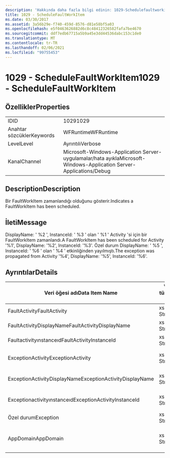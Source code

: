 ```yaml
---
description: 'Hakkında daha fazla bilgi edinin: 1029-Schedulefaultworkıtem'
title: 1029 - ScheduleFaultWorkItem
ms.date: 03/30/2017
ms.assetid: 3a56b29e-f740-459d-8576-d81e58bf5a03
ms.openlocfilehash: e5f0463626882d6c8c48412326582fafa7be4670
ms.sourcegitcommit: ddf7edb67715a5b9a45e3dd44536dabc153c1de0
ms.translationtype: MT
ms.contentlocale: tr-TR
ms.lasthandoff: 02/06/2021
ms.locfileid: "99755453"
---
```

# <a name="1029---schedulefaultworkitem"></a><span data-ttu-id="0fbac-103">1029 - ScheduleFaultWorkItem</span><span class="sxs-lookup"><span data-stu-id="0fbac-103">1029 - ScheduleFaultWorkItem</span></span>

## <a name="properties"></a><span data-ttu-id="0fbac-104">Özellikler</span><span class="sxs-lookup"><span data-stu-id="0fbac-104">Properties</span></span>  
  
|||  
|-|-|  
|<span data-ttu-id="0fbac-105">ID</span><span class="sxs-lookup"><span data-stu-id="0fbac-105">ID</span></span>|<span data-ttu-id="0fbac-106">1029</span><span class="sxs-lookup"><span data-stu-id="0fbac-106">1029</span></span>|  
|<span data-ttu-id="0fbac-107">Anahtar sözcükler</span><span class="sxs-lookup"><span data-stu-id="0fbac-107">Keywords</span></span>|<span data-ttu-id="0fbac-108">WFRuntime</span><span class="sxs-lookup"><span data-stu-id="0fbac-108">WFRuntime</span></span>|  
|<span data-ttu-id="0fbac-109">Level</span><span class="sxs-lookup"><span data-stu-id="0fbac-109">Level</span></span>|<span data-ttu-id="0fbac-110">Ayrıntılı</span><span class="sxs-lookup"><span data-stu-id="0fbac-110">Verbose</span></span>|  
|<span data-ttu-id="0fbac-111">Kanal</span><span class="sxs-lookup"><span data-stu-id="0fbac-111">Channel</span></span>|<span data-ttu-id="0fbac-112">Microsoft-Windows-Application Server-uygulamalar/hata ayıkla</span><span class="sxs-lookup"><span data-stu-id="0fbac-112">Microsoft-Windows-Application Server-Applications/Debug</span></span>|  
  
## <a name="description"></a><span data-ttu-id="0fbac-113">Description</span><span class="sxs-lookup"><span data-stu-id="0fbac-113">Description</span></span>  

 <span data-ttu-id="0fbac-114">Bir FaultWorkItem zamanlandığı olduğunu gösterir.</span><span class="sxs-lookup"><span data-stu-id="0fbac-114">Indicates a FaultWorkItem has been scheduled.</span></span>  
  
## <a name="message"></a><span data-ttu-id="0fbac-115">İleti</span><span class="sxs-lookup"><span data-stu-id="0fbac-115">Message</span></span>  

 <span data-ttu-id="0fbac-116">DisplayName: ' %2 ', InstanceId: ' %3 ' olan ' %1 ' Activity 'si için bir FaultWorkItem zamanlandı.</span><span class="sxs-lookup"><span data-stu-id="0fbac-116">A FaultWorkItem has been scheduled for Activity '%1', DisplayName: '%2', InstanceId: '%3'.</span></span>  <span data-ttu-id="0fbac-117">Özel durum DisplayName: ' %5 ', InstanceId: ' %6 ' olan ' %4 ' etkinliğinden yayılmıştı.</span><span class="sxs-lookup"><span data-stu-id="0fbac-117">The exception was propagated from Activity '%4', DisplayName: '%5', InstanceId: '%6'.</span></span>  
  
## <a name="details"></a><span data-ttu-id="0fbac-118">Ayrıntılar</span><span class="sxs-lookup"><span data-stu-id="0fbac-118">Details</span></span>  
  
|<span data-ttu-id="0fbac-119">Veri öğesi adı</span><span class="sxs-lookup"><span data-stu-id="0fbac-119">Data Item Name</span></span>|<span data-ttu-id="0fbac-120">Veri öğesi türü</span><span class="sxs-lookup"><span data-stu-id="0fbac-120">Data Item Type</span></span>|<span data-ttu-id="0fbac-121">Description</span><span class="sxs-lookup"><span data-stu-id="0fbac-121">Description</span></span>|  
|--------------------|--------------------|-----------------|  
|<span data-ttu-id="0fbac-122">FaultActivity</span><span class="sxs-lookup"><span data-stu-id="0fbac-122">FaultActivity</span></span>|<span data-ttu-id="0fbac-123">xs: String</span><span class="sxs-lookup"><span data-stu-id="0fbac-123">xs:string</span></span>|<span data-ttu-id="0fbac-124">Hata etkinliğinin tür adı.</span><span class="sxs-lookup"><span data-stu-id="0fbac-124">The type name of the fault activity.</span></span>|  
|<span data-ttu-id="0fbac-125">FaultActivityDisplayName</span><span class="sxs-lookup"><span data-stu-id="0fbac-125">FaultActivityDisplayName</span></span>|<span data-ttu-id="0fbac-126">xs: String</span><span class="sxs-lookup"><span data-stu-id="0fbac-126">xs:string</span></span>|<span data-ttu-id="0fbac-127">Hata etkinliğinin görünen adı.</span><span class="sxs-lookup"><span data-stu-id="0fbac-127">The display name of the fault activity.</span></span>|  
|<span data-ttu-id="0fbac-128">Faultactivityınstanceıd</span><span class="sxs-lookup"><span data-stu-id="0fbac-128">FaultActivityInstanceId</span></span>|<span data-ttu-id="0fbac-129">xs: String</span><span class="sxs-lookup"><span data-stu-id="0fbac-129">xs:string</span></span>|<span data-ttu-id="0fbac-130">Hata etkinliğinin örnek kimliği.</span><span class="sxs-lookup"><span data-stu-id="0fbac-130">The instance id of the fault activity.</span></span>|  
|<span data-ttu-id="0fbac-131">ExceptionActivity</span><span class="sxs-lookup"><span data-stu-id="0fbac-131">ExceptionActivity</span></span>|<span data-ttu-id="0fbac-132">xs: String</span><span class="sxs-lookup"><span data-stu-id="0fbac-132">xs:string</span></span>|<span data-ttu-id="0fbac-133">Özel durumu oluşturan etkinliğin tür adı.</span><span class="sxs-lookup"><span data-stu-id="0fbac-133">The type name of the activity that threw the exception.</span></span>|  
|<span data-ttu-id="0fbac-134">ExceptionActivityDisplayName</span><span class="sxs-lookup"><span data-stu-id="0fbac-134">ExceptionActivityDisplayName</span></span>|<span data-ttu-id="0fbac-135">xs: String</span><span class="sxs-lookup"><span data-stu-id="0fbac-135">xs:string</span></span>|<span data-ttu-id="0fbac-136">Özel durumu oluşturan etkinliğin görünen adı.</span><span class="sxs-lookup"><span data-stu-id="0fbac-136">The display name of the activity that threw the exception.</span></span>|  
|<span data-ttu-id="0fbac-137">Exceptionactivityınstanceıd</span><span class="sxs-lookup"><span data-stu-id="0fbac-137">ExceptionActivityInstanceId</span></span>|<span data-ttu-id="0fbac-138">xs: String</span><span class="sxs-lookup"><span data-stu-id="0fbac-138">xs:string</span></span>|<span data-ttu-id="0fbac-139">Özel durumu oluşturan etkinliğin örnek kimliği.</span><span class="sxs-lookup"><span data-stu-id="0fbac-139">The instance id of the activity that threw the exception.</span></span>|  
|<span data-ttu-id="0fbac-140">Özel durum</span><span class="sxs-lookup"><span data-stu-id="0fbac-140">Exception</span></span>|<span data-ttu-id="0fbac-141">xs: String</span><span class="sxs-lookup"><span data-stu-id="0fbac-141">xs:string</span></span>|<span data-ttu-id="0fbac-142">Özel durum için özel durum ayrıntıları</span><span class="sxs-lookup"><span data-stu-id="0fbac-142">The exception details for the exception</span></span>|  
|<span data-ttu-id="0fbac-143">AppDomain</span><span class="sxs-lookup"><span data-stu-id="0fbac-143">AppDomain</span></span>|<span data-ttu-id="0fbac-144">xs: String</span><span class="sxs-lookup"><span data-stu-id="0fbac-144">xs:string</span></span>|<span data-ttu-id="0fbac-145">AppDomain. CurrentDomain. FriendlyName tarafından döndürülen dize.</span><span class="sxs-lookup"><span data-stu-id="0fbac-145">The string returned by AppDomain.CurrentDomain.FriendlyName.</span></span>|
